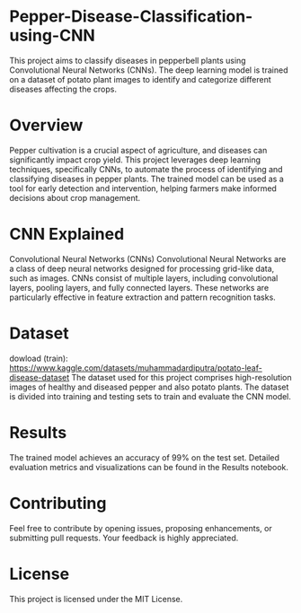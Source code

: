 # Pepper-Disease-Classification-using-CNN
This project aims to classify diseases in pepperbell plants using Convolutional Neural Networks (CNNs). The deep learning model is trained on a dataset of potato plant images to identify and categorize different diseases affecting the crops.


# Overview
Pepper cultivation is a crucial aspect of agriculture, and diseases can significantly impact crop yield. This project leverages deep learning techniques, specifically CNNs, to automate the process of identifying and classifying diseases in pepper plants. The trained model can be used as a tool for early detection and intervention, helping farmers make informed decisions about crop management.

# CNN Explained
Convolutional Neural Networks (CNNs)
Convolutional Neural Networks are a class of deep neural networks designed for processing grid-like data, such as images. CNNs consist of multiple layers, including convolutional layers, pooling layers, and fully connected layers. These networks are particularly effective in feature extraction and pattern recognition tasks.

# Dataset
dowload (train): https://www.kaggle.com/datasets/muhammadardiputra/potato-leaf-disease-dataset
The dataset used for this project comprises high-resolution images of healthy and diseased pepper and also potato plants. The dataset is divided into training and testing sets to train and evaluate the CNN model.



# Results
The trained model achieves an accuracy of 99% on the test set. Detailed evaluation metrics and visualizations can be found in the Results notebook.

# Contributing
Feel free to contribute by opening issues, proposing enhancements, or submitting pull requests. Your feedback is highly appreciated.

# License
This project is licensed under the MIT License.
